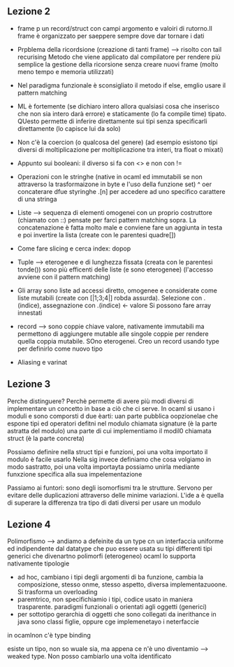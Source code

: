 ## Lezione 2

+ frame p un record/struct con campi argomento e valoiri di rutorno.Il frame è organizzato per saeppere sempre dove dar tornare i dati

+ Prpblema della ricordsione (creazione di tanti frame) --> risolto con tail recurising
Metodo che viene applicato dal compilatore per rendere più semplice la gestione della ricorsione senza creare nuovi frame (molto meno tempo e memoria utilizzati)

+ Nel paradigma funzionale è sconsigliato il metodo if else, emglio usare il pattern matching

+ ML è fortemente (se dichiaro intero allora qualsiasi cosa che inserisco che non sia intero darà errore) e staticamente (lo fa compile time) tipato. QUesto permette di inferire direttamente sui tipi senza specificarli direttamente (lo capisce lui da solo)

+ Non c'è la coercion (o qualcosa del genere) (ad esempio esistono tipi diversi di moltiplicazione per moltiplicazione tra interi, tra float o mixati)

+ Appunto sui booleani: il diverso si fa con <> e non con !=

+ Operazioni con le stringhe (native in ocaml ed immutabili se non attraverso la trasformaizone in byte e l'uso della funzione set)
^ oer concaterare dfue styringhe
.[n] per accedere ad uno specifico carattere di una stringa

+ Liste --> sequenza di elementi omogenei con un proprio costruttore (chiamato con ::) pensate per farci pattern matching sopra. La concatenazione è fatta molto male e conviene fare un aggiunta in testa e poi invertire la lista (create con le parentesi quadre[])

+ Come fare slicing e cerca index: dopop

+ Tuple --> eterogenee e di lunghezza fissata (creata con le parentesi tonde()) sono più efficenti delle liste (e sono eterogenee) (l'accesso avviene con il pattern matching)

+ Gli array sono liste ad accessi diretto, omogenee e considerate come liste mutabili (create con [|1;3;4|] robda assurda).
Selezione con .(indice), assegnazione con .(indice) <- valore
Si possono fare array innestati

+ record --> sono coppie chiave valore, nativamente immutabili ma permettono di aggiungere mutable alle singole coppie per rendere quella coppia mutabile. SOno eterogenei. Creo un record usando type per definirlo come nuovo tipo

+ Aliasing e varinat

## Lezione 3
Perche distinguere? Perchè permette di avere più modi diversi di implementare un concetto in base a ciò che ci serve. In ocaml si usano i moduli e sono comporsti d due èarti: 
    uan parte pubblica oopzionelae che espone tipi ed operatori defitni nel modulo chiamata signature (è la parte astratta del modulo)
    una parte di cui implementiamo il modil0 chiamata struct (è la parte concreta)

Possiamo definire nella struct tipi e funzioni, poi una volta importato il modulo è facile usarlo
Nella sig invece definiamo che cosa volgiamo in modo sastratto, poi una volta importayta possiamo unirla mediante funxzione specifica alla sua impelementazione

Passiamo ai funtori: sono degli isomorfismi tra le strutture. Servono per evitare delle duplicazioni attraverso delle minime variazioni. L'ide a è quella di superare la differenza tra tipo di dati diversi per usare un modulo


## Lezione 4
Polimorfismo --> andiamo a defeinite da un type cn un interfaccia uniforme ed indipendente dal datatype che puo essere usata su tipi differenti
tipi generici che divenartno polimorfi (eterogeneo)
ocaml lo supporta nativamente
tipologie 
+ ad hoc, cambiano i tipi degli argomenti di ba funzione, cambia la composizione, stesso onme, stesso aspetto, diversa implementazuoone. Si trasforma un overloading
+ paremtrico, non specifichiamio i tipi, codice usato in maniera trasparente. paradigmi funzionali o orientati agli oggetti (generici)
+ per sottotipo gerarchia di oggetti che sono collegati da inerithance in java sono classi figlie, oppure cge implemenetayo i neterfaccie

in ocamlnon c'è type binding

esiste un tipo, non so wuale sia, ma appena ce n'è uno diventamio --> weaked type. Non posso cambiarlo una volta identificato